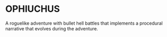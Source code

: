 # OPHIUCHUS

A roguelike adventure with bullet hell battles that implements a procedural narrative that evolves during the adventure.
